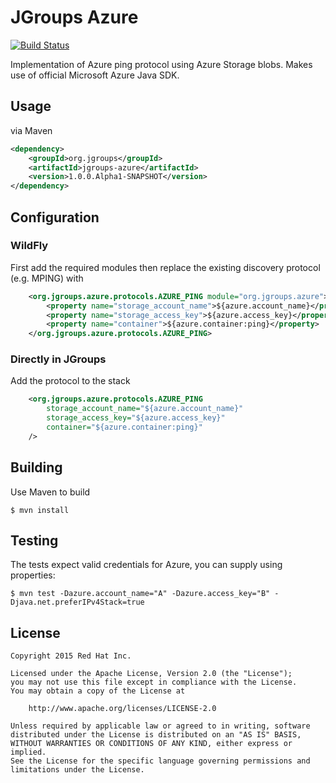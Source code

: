 # JGroups Azure

[![Build Status](https://travis-ci.org/rhusar/jgroups-azure.svg?branch=master)](https://travis-ci.org/rhusar/jgroups-azure)

Implementation of Azure ping protocol using Azure Storage blobs. Makes use of official Microsoft
Azure Java SDK.


## Usage

via Maven

```xml
<dependency>
    <groupId>org.jgroups</groupId>
    <artifactId>jgroups-azure</artifactId>
    <version>1.0.0.Alpha1-SNAPSHOT</version>
</dependency>
```

## Configuration

### WildFly

First add the required modules then replace the existing discovery protocol (e.g. MPING) with

```xml
	<org.jgroups.azure.protocols.AZURE_PING module="org.jgroups.azure">
		<property name="storage_account_name">${azure.account_name}</property>
		<property name="storage_access_key">${azure.access_key}</property>
		<property name="container">${azure.container:ping}</property>
	</org.jgroups.azure.protocols.AZURE_PING>
```

### Directly in JGroups

Add the protocol to the stack

```xml
	<org.jgroups.azure.protocols.AZURE_PING
		storage_account_name="${azure.account_name}"
		storage_access_key="${azure.access_key}"
		container="${azure.container:ping}"
	/>
```

## Building

Use Maven to build

    $ mvn install


## Testing

The tests expect valid credentials for Azure, you can supply using properties:

    $ mvn test -Dazure.account_name="A" -Dazure.access_key="B" -Djava.net.preferIPv4Stack=true



## License

    Copyright 2015 Red Hat Inc.

    Licensed under the Apache License, Version 2.0 (the "License");
    you may not use this file except in compliance with the License.
    You may obtain a copy of the License at

        http://www.apache.org/licenses/LICENSE-2.0

    Unless required by applicable law or agreed to in writing, software
    distributed under the License is distributed on an "AS IS" BASIS,
    WITHOUT WARRANTIES OR CONDITIONS OF ANY KIND, either express or implied.
    See the License for the specific language governing permissions and
    limitations under the License.

